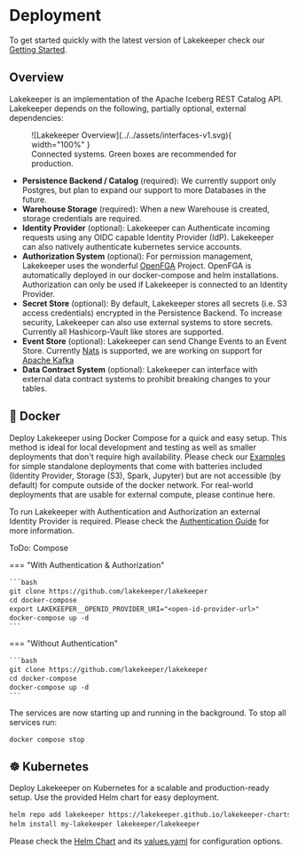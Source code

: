 # Deployment

To get started quickly with the latest version of Lakekeeper check our [Getting Started](../../getting-started.md).

## Overview 

Lakekeeper is an implementation of the Apache Iceberg REST Catalog API.  Lakekeeper depends on the following, partially optional, external dependencies:

<figure markdown="span">
  ![Lakekeeper Overview](../../assets/interfaces-v1.svg){ width="100%" }
  <figcaption>Connected systems. Green boxes are recommended for production.</figcaption>
</figure>

* **Persistence Backend / Catalog** (required): We currently support only Postgres, but plan to expand our support to more Databases in the future.
* **Warehouse Storage** (required): When a new Warehouse is created, storage credentials are required.
* **Identity Provider** (optional): Lakekeeper can Authenticate incoming requests using any OIDC capable Identity Provider (IdP). Lakekeeper can also natively authenticate kubernetes service accounts.
* **Authorization System** (optional): For permission management, Lakekeeper uses the wonderful [OpenFGA](http://openfga.dev) Project. OpenFGA is automatically deployed in our docker-compose and helm installations. Authorization can only be used if Lakekeeper is connected to an Identity Provider.
* **Secret Store** (optional): By default, Lakekeeper stores all secrets (i.e. S3 access credentials) encrypted in the Persistence Backend. To increase security, Lakekeeper can also use external systems to store secrets. Currently all Hashicorp-Vault like stores are supported.
* **Event Store** (optional): Lakekeeper can send Change Events to an Event Store. Currently [Nats](http://nats.io) is supported, we are working on support for [Apache Kafka](http://kafka.apache.org)
* **Data Contract System** (optional): Lakekeeper can interface with external data contract systems to prohibit breaking changes to your tables.

## 🐳 Docker

Deploy Lakekeeper using Docker Compose for a quick and easy setup. This method is ideal for local development and testing as well as smaller deployments that don't require high availability. Please check our [Examples](ToDo) for simple standalone deployments that come with batteries included (Identity Provider, Storage (S3), Spark, Jupyter) but are not accessible (by default) for compute outside of the docker network. For real-world deployments that are usable for external compute, please continue here.

To run Lakekeeper with Authentication and Authorization an external Identity Provider is required. Please check the [Authentication Guide](./authentication.md) for more information.

ToDo: Compose

=== "With Authentication & Authorization"

    ```bash
    git clone https://github.com/lakekeeper/lakekeeper
    cd docker-compose
    export LAKEKEEPER__OPENID_PROVIDER_URI="<open-id-provider-url>"
    docker-compose up -d
    ```

=== "Without Authentication"

    ```bash
    git clone https://github.com/lakekeeper/lakekeeper
    cd docker-compose
    docker-compose up -d
    ```

The services are now starting up and running in the background. To stop all services run:
```shell
docker compose stop
```


## ☸️ Kubernetes
Deploy Lakekeeper on Kubernetes for a scalable and production-ready setup. Use the provided Helm chart for easy deployment.

```bash
helm repo add lakekeeper https://lakekeeper.github.io/lakekeeper-charts/
helm install my-lakekeeper lakekeeper/lakekeeper
```

Please check the [Helm Chart](https://github.com/lakekeeper/lakekeeper-charts/tree/main/charts/lakekeeper) and its [values.yaml](https://github.com/lakekeeper/lakekeeper-charts/blob/main/charts/lakekeeper/values.yaml) for configuration options.
